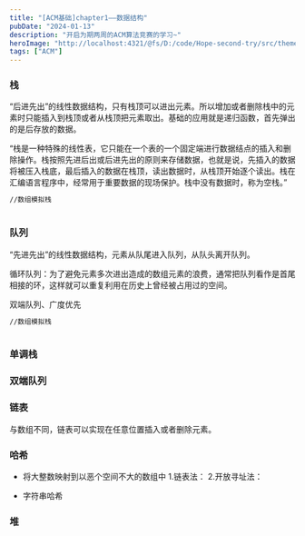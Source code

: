 ```yaml
---
title: "[ACM基础]chapter1——数据结构"
pubDate: "2024-01-13"
description: "开启为期两周的ACM算法竞赛的学习~"
heroImage: "http://localhost:4321/@fs/D:/code/Hope-second-try/src/theme-simple/assets/media/11.jpg?origWidth=2176&origHeight=1224&origFormat=jpg" 
tags: ["ACM"]
---
```



### 栈
“后进先出”的线性数据结构，只有栈顶可以进出元素。所以增加或者删除栈中的元素时只能插入到栈顶或者从栈顶把元素取出。基础的应用就是递归函数，首先弹出的是后存放的数据。

“栈是一种特殊的线性表，它只能在一个表的一个固定端进行数据结点的插入和删除操作。栈按照先进后出或后进先出的原则来存储数据，也就是说，先插入的数据将被压入栈底，最后插入的数据在栈顶，读出数据时，从栈顶开始逐个读出。栈在汇编语言程序中，经常用于重要数据的现场保护。栈中没有数据时，称为空栈。”


``` bash
//数组模拟栈



```





### 队列
“先进先出”的线性数据结构，元素从队尾进入队列，从队头离开队列。

循环队列：为了避免元素多次进出造成的数组元素的浪费，通常把队列看作是首尾相接的环，这样就可以重复利用在历史上曾经被占用过的空间。

双端队列、广度优先

``` bash
//数组模拟栈



```



### 单调栈







### 双端队列






### 链表
与数组不同，链表可以实现在任意位置插入或者删除元素。






### 哈希

+ 将大整数映射到以恶个空间不大的数组中
1.链表法：
2.开放寻址法：


+ 字符串哈希



### 堆









